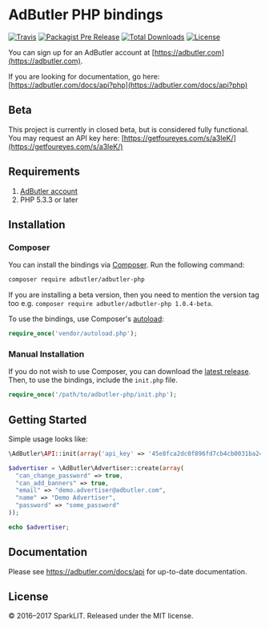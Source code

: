 # AdButler PHP bindings

[![Travis](https://img.shields.io/travis/adbutler/adbutler-php.svg?style=flat-square)](https://travis-ci.org/adbutler/adbutler-php)
[![Packagist Pre Release](https://img.shields.io/packagist/vpre/adbutler/adbutler-php.svg?style=flat-square)](https://packagist.org/packages/adbutler/adbutler-php)
[![Total Downloads](https://img.shields.io/packagist/dt/adbutler/adbutler-php.svg?style=flat-square)](https://packagist.org/packages/adbutler/adbutler-php)
[![License](https://img.shields.io/github/license/adbutler/adbutler-php.svg?style=flat-square)](https://github.com/adbutler/adbutler-php/blob/master/LICENSE)

You can sign up for an AdButler account at [https://adbutler.com](https://adbutler.com).

If you are looking for documentation, go here: [https://adbutler.com/docs/api?php](https://adbutler.com/docs/api?php)

## Beta
This project is currently in closed beta, but is considered fully functional.
You may request an API key here: [https://getfoureyes.com/s/a3leK/](https://getfoureyes.com/s/a3leK/)

## Requirements
  1. [AdButler account](https://adbutler.com/)
  2. PHP 5.3.3 or later

## Installation

### Composer

You can install the bindings via [Composer](http://getcomposer.org/).
Run the following command:

```bash
composer require adbutler/adbutler-php
```

If you are installing a beta version, then you need to mention the version tag
too e.g. `composer require adbutler/adbutler-php 1.0.4-beta`.

To use the bindings, use Composer's [autoload](https://getcomposer.org/doc/00-intro.md#autoloading):

```php
require_once('vendor/autoload.php');
```

### Manual Installation

If you do not wish to use Composer, you can download the
[latest release](https://github.com/adbutler/adbutler-php/releases).
Then, to use the bindings, include the `init.php` file.

```php
require_once('/path/to/adbutler-php/init.php');
```

## Getting Started

Simple usage looks like:

```php
\AdButler\API::init(array('api_key' => '45e8fca2dc0f896fd7cb4cb0031ba249'));

$advertiser = \AdButler\Advertiser::create(array(
  "can_change_password" => true,
  "can_add_banners" => true,
  "email" => "demo.advertiser@adbutler.com",
  "name" => "Demo Advertiser",
  "password" => "some_password"
));

echo $advertiser;
```

## Documentation

Please see https://adbutler.com/docs/api for up-to-date documentation.

## License
© 2016–2017 SparkLIT. Released under the MIT license.
